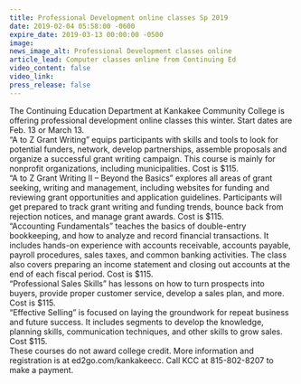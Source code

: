 ```yaml
---
title: Professional Development online classes Sp 2019
date: 2019-02-04 05:58:00 -0600
expire_date: 2019-03-13 00:00:00 -0500
image:
news_image_alt: Professional Development classes online
article_lead: Computer classes online from Continuing Ed
video_content: false
video_link:
press_release: false
---
```


The Continuing Education Department at Kankakee Community College is offering professional development online classes this winter. Start dates are Feb. 13 or March 13.<br>“A to Z Grant Writing” equips participants with skills and tools to look for potential funders, network, develop partnerships, assemble proposals and organize a successful grant writing campaign. This course is mainly for nonprofit organizations, including municipalities. Cost is $115.<br>“A to Z Grant Writing II – Beyond the Basics” explores all areas of grant seeking, writing and management, including websites for funding and reviewing grant opportunities and application guidelines. Participants will get prepared to track grant writing and funding trends, bounce back from rejection notices, and manage grant awards. Cost is $115.<br>“Accounting Fundamentals” teaches the basics of double-entry bookkeeping, and how to analyze and record financial transactions. It includes hands-on experience with accounts receivable, accounts payable, payroll procedures, sales taxes, and common banking activities. The class also covers preparing an income statement and closing out accounts at the end of each fiscal period. Cost is $115.<br>“Professional Sales Skills” has lessons on how to turn prospects into buyers, provide proper customer service, develop a sales plan, and more. Cost is $115.<br>“Effective Selling” is focused on laying the groundwork for repeat business and future success. It includes segments to develop the knowledge, planning skills, communication techniques, and other skills to grow sales. Cost $115.<br>These courses do not award college credit. More information and registration is at ed2go.com/kankakeecc. Call KCC at 815-802-8207 to make a payment.